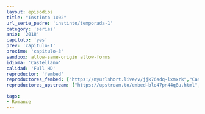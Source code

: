 ```yaml
---
layout: episodios
title: "Instinto 1x02"
url_serie_padre: 'instinto/temporada-1'
category: 'series'
anio: '2018'
capitulo: 'yes'
prev: 'capitulo-1'
proximo: 'capitulo-3'
sandbox: allow-same-origin allow-forms
idioma: 'Castellano'
calidad: 'Full HD'
reproductor: 'fembed'
reproductores_fembed: ["https://myurlshort.live/v/jjk76sdq-lxmxrk","Castellano"]
reproductores_upstream: ["https://upstream.to/embed-blo47pn44q8u.html","Castellano","https://www.bitporno.com/e/G3LQ242KXH","Castellano"]

tags:
- Romance
---
```











